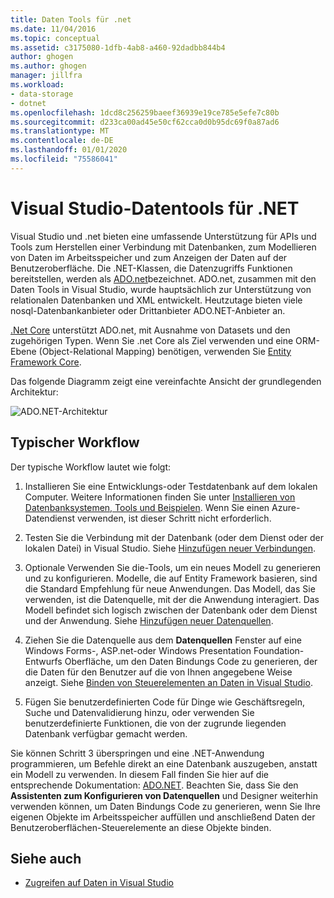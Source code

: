 ```yaml
---
title: Daten Tools für .net
ms.date: 11/04/2016
ms.topic: conceptual
ms.assetid: c3175080-1dfb-4ab8-a460-92dadbb844b4
author: ghogen
ms.author: ghogen
manager: jillfra
ms.workload:
- data-storage
- dotnet
ms.openlocfilehash: 1dcd8c256259baeef36939e19ce785e5efe7c80b
ms.sourcegitcommit: d233ca00ad45e50cf62cca0d0b95dc69f0a87ad6
ms.translationtype: MT
ms.contentlocale: de-DE
ms.lasthandoff: 01/01/2020
ms.locfileid: "75586041"
---
```

# <a name="visual-studio-data-tools-for-net"></a>Visual Studio-Datentools für .NET

Visual Studio und .net bieten eine umfassende Unterstützung für APIs und Tools zum Herstellen einer Verbindung mit Datenbanken, zum Modellieren von Daten im Arbeitsspeicher und zum Anzeigen der Daten auf der Benutzeroberfläche. Die .NET-Klassen, die Datenzugriffs Funktionen bereitstellen, werden als [ADO.net](/dotnet/framework/data/adonet/index)bezeichnet. ADO.net, zusammen mit den Daten Tools in Visual Studio, wurde hauptsächlich zur Unterstützung von relationalen Datenbanken und XML entwickelt. Heutzutage bieten viele nosql-Datenbankanbieter oder Drittanbieter ADO.NET-Anbieter an.

[.Net Core](/dotnet/core/) unterstützt ADO.net, mit Ausnahme von Datasets und den zugehörigen Typen. Wenn Sie .net Core als Ziel verwenden und eine ORM-Ebene (Object-Relational Mapping) benötigen, verwenden Sie [Entity Framework Core](/ef/core/).

Das folgende Diagramm zeigt eine vereinfachte Ansicht der grundlegenden Architektur:

![ADO.NET-Architektur](../data-tools/media/raddata-ado-net-architecture-diagram.png)

## <a name="typical-workflow"></a>Typischer Workflow

Der typische Workflow lautet wie folgt:

1. Installieren Sie eine Entwicklungs-oder Testdatenbank auf dem lokalen Computer. Weitere Informationen finden Sie unter [Installieren von Datenbanksystemen, Tools und Beispielen](../data-tools/installing-database-systems-tools-and-samples.md). Wenn Sie einen Azure-Datendienst verwenden, ist dieser Schritt nicht erforderlich.

2. Testen Sie die Verbindung mit der Datenbank (oder dem Dienst oder der lokalen Datei) in Visual Studio. Siehe [Hinzufügen neuer Verbindungen](../data-tools/add-new-connections.md).

3. Optionale Verwenden Sie die-Tools, um ein neues Modell zu generieren und zu konfigurieren. Modelle, die auf Entity Framework basieren, sind die Standard Empfehlung für neue Anwendungen. Das Modell, das Sie verwenden, ist die Datenquelle, mit der die Anwendung interagiert. Das Modell befindet sich logisch zwischen der Datenbank oder dem Dienst und der Anwendung. Siehe [Hinzufügen neuer Datenquellen](../data-tools/add-new-data-sources.md).

4. Ziehen Sie die Datenquelle aus dem **Datenquellen** Fenster auf eine Windows Forms-, ASP.net-oder Windows Presentation Foundation-Entwurfs Oberfläche, um den Daten Bindungs Code zu generieren, der die Daten für den Benutzer auf die von Ihnen angegebene Weise anzeigt. Siehe [Binden von Steuerelementen an Daten in Visual Studio](../data-tools/bind-controls-to-data-in-visual-studio.md).

5. Fügen Sie benutzerdefinierten Code für Dinge wie Geschäftsregeln, Suche und Datenvalidierung hinzu, oder verwenden Sie benutzerdefinierte Funktionen, die von der zugrunde liegenden Datenbank verfügbar gemacht werden.

Sie können Schritt 3 überspringen und eine .NET-Anwendung programmieren, um Befehle direkt an eine Datenbank auszugeben, anstatt ein Modell zu verwenden. In diesem Fall finden Sie hier auf die entsprechende Dokumentation: [ADO.NET](/dotnet/framework/data/adonet/index). Beachten Sie, dass Sie den **Assistenten zum Konfigurieren von Datenquellen** und Designer weiterhin verwenden können, um Daten Bindungs Code zu generieren, wenn Sie Ihre eigenen Objekte im Arbeitsspeicher auffüllen und anschließend Daten der Benutzeroberflächen-Steuerelemente an diese Objekte binden.

## <a name="see-also"></a>Siehe auch

- [Zugreifen auf Daten in Visual Studio](../data-tools/accessing-data-in-visual-studio.md)
